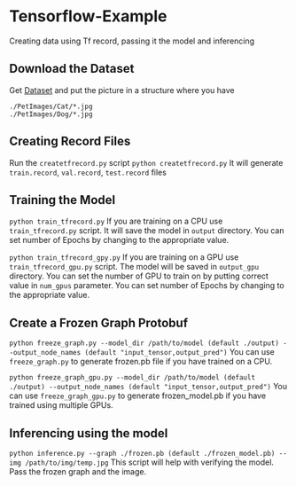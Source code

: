# Tensorflow-Example
Creating data using Tf record, passing it the model and inferencing

## Download the Dataset
Get [Dataset](https://www.microsoft.com/en-us/download/details.aspx?id=54765) and put the picture in a structure where you have
```
./PetImages/Cat/*.jpg
./PetImages/Dog/*.jpg
```
## Creating Record Files
Run the `createtfrecord.py` script
```python createtfrecord.py```
It will generate `train.record`, `val.record`, `test.record` files

## Training the Model
```python train_tfrecord.py```
If you are training on a CPU use `train_tfrecord.py` script. It will save the model in `output` directory. You can set number of Epochs by changing to the appropriate value.

```python train_tfrecord_gpy.py```
If you are training on a GPU use `train_tfrecord_gpu.py` script. The model will be saved in `output_gpu` directory. You can set the number of GPU to train on by putting correct value in `num_gpus` parameter. You can set number of Epochs by changing to the appropriate value.

## Create a Frozen Graph Protobuf
```python freeze_graph.py --model_dir /path/to/model (default ./output) --output_node_names (default "input_tensor,output_pred")```
You can use `freeze_graph.py` to generate frozen.pb file if you have trained on a CPU.

```python freeze_graph_gpu.py --model_dir /path/to/model (default ./output) --output_node_names (default "input_tensor,output_pred")``` 
You can use `freeze_graph_gpu.py` to generate frozen_model.pb if you have trained using multiple GPUs.

## Inferencing using the model
```python inference.py --graph ./frozen.pb (default ./frozen_model.pb) --img /path/to/img/temp.jpg``` 
This script will help with verifying the model. Pass the frozen graph and the image.

